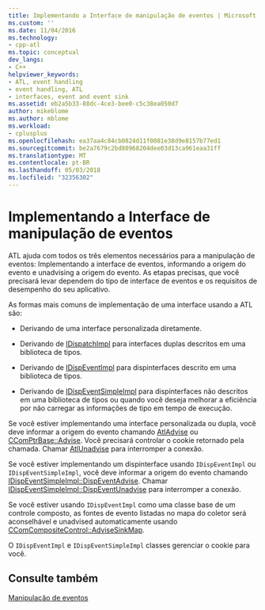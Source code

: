 ```yaml
---
title: Implementando a Interface de manipulação de eventos | Microsoft Docs
ms.custom: ''
ms.date: 11/04/2016
ms.technology:
- cpp-atl
ms.topic: conceptual
dev_langs:
- C++
helpviewer_keywords:
- ATL, event handling
- event handling, ATL
- interfaces, event and event sink
ms.assetid: eb2a5b33-88dc-4ce3-bee0-c5c38ea050d7
author: mikeblome
ms.author: mblome
ms.workload:
- cplusplus
ms.openlocfilehash: ea37aa4c84cb0824d11f0081e38d9e8157b77ed1
ms.sourcegitcommit: be2a7679c2bd80968204dee03d13ca961eaa31ff
ms.translationtype: MT
ms.contentlocale: pt-BR
ms.lasthandoff: 05/03/2018
ms.locfileid: "32356302"
---
```

# <a name="implementing-the-event-handling-interface"></a>Implementando a Interface de manipulação de eventos
ATL ajuda com todos os três elementos necessários para a manipulação de eventos: Implementando a interface de eventos, informando a origem do evento e unadvising a origem do evento. As etapas precisas, que você precisará levar dependem do tipo de interface de eventos e os requisitos de desempenho do seu aplicativo.  
  
 As formas mais comuns de implementação de uma interface usando a ATL são:  
  
-   Derivando de uma interface personalizada diretamente.  
  
-   Derivando de [IDispatchImpl](../atl/reference/idispatchimpl-class.md) para interfaces duplas descritos em uma biblioteca de tipos.  
  
-   Derivando de [IDispEventImpl](../atl/reference/idispeventimpl-class.md) para dispinterfaces descrito em uma biblioteca de tipos.  
  
-   Derivando de [IDispEventSimpleImpl](../atl/reference/idispeventsimpleimpl-class.md) para dispinterfaces não descritos em uma biblioteca de tipos ou quando você deseja melhorar a eficiência por não carregar as informações de tipo em tempo de execução.  
  

 Se você estiver implementando uma interface personalizada ou dupla, você deve informar a origem do evento chamando [AtlAdvise](reference/connection-point-global-functions.md#atladvise) ou [CComPtrBase::Advise](../atl/reference/ccomptrbase-class.md#advise). Você precisará controlar o cookie retornado pela chamada. Chamar [AtlUnadvise](reference/connection-point-global-functions.md#atlunadvise) para interromper a conexão.  

  
 Se você estiver implementando um dispinterface usando `IDispEventImpl` ou `IDispEventSimpleImpl`, você deve informar a origem do evento chamando [IDispEventSimpleImpl::DispEventAdvise](../atl/reference/idispeventsimpleimpl-class.md#dispeventadvise). Chamar [IDispEventSimpleImpl::DispEventUnadvise](../atl/reference/idispeventsimpleimpl-class.md#dispeventunadvise) para interromper a conexão.  
  
 Se você estiver usando `IDispEventImpl` como uma classe base de um controle composto, as fontes de evento listadas no mapa do coletor será aconselhável e unadvised automaticamente usando [CComCompositeControl::AdviseSinkMap](../atl/reference/ccomcompositecontrol-class.md#advisesinkmap).  
  
 O `IDispEventImpl` e `IDispEventSimpleImpl` classes gerenciar o cookie para você.  
  
## <a name="see-also"></a>Consulte também  
 [Manipulação de eventos](../atl/event-handling-and-atl.md)

